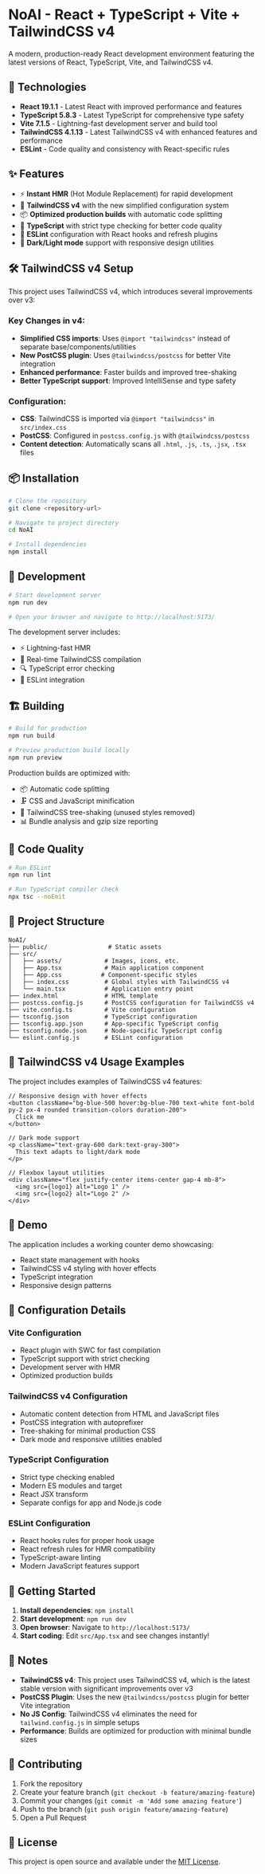 # NoAI - React + TypeScript + Vite + TailwindCSS v4

A modern, production-ready React development environment featuring the latest versions of React, TypeScript, Vite, and TailwindCSS v4.

## 🚀 Technologies

- **React 19.1.1** - Latest React with improved performance and features
- **TypeScript 5.8.3** - Latest TypeScript for comprehensive type safety
- **Vite 7.1.5** - Lightning-fast development server and build tool
- **TailwindCSS 4.1.13** - Latest TailwindCSS v4 with enhanced features and performance
- **ESLint** - Code quality and consistency with React-specific rules

## ✨ Features

- ⚡ **Instant HMR** (Hot Module Replacement) for rapid development
- 🎨 **TailwindCSS v4** with the new simplified configuration system
- 📦 **Optimized production builds** with automatic code splitting
- 🔧 **TypeScript** with strict type checking for better code quality
- 🧹 **ESLint** configuration with React hooks and refresh plugins
- 🌙 **Dark/Light mode** support with responsive design utilities

## 🛠 TailwindCSS v4 Setup

This project uses TailwindCSS v4, which introduces several improvements over v3:

### Key Changes in v4:
- **Simplified CSS imports**: Uses `@import "tailwindcss"` instead of separate base/components/utilities
- **New PostCSS plugin**: Uses `@tailwindcss/postcss` for better Vite integration
- **Enhanced performance**: Faster builds and improved tree-shaking
- **Better TypeScript support**: Improved IntelliSense and type safety

### Configuration:
- **CSS**: TailwindCSS is imported via `@import "tailwindcss"` in `src/index.css`
- **PostCSS**: Configured in `postcss.config.js` with `@tailwindcss/postcss`
- **Content detection**: Automatically scans all `.html`, `.js`, `.ts`, `.jsx`, `.tsx` files

## 📦 Installation

```bash
# Clone the repository
git clone <repository-url>

# Navigate to project directory
cd NoAI

# Install dependencies
npm install
```

## 🚀 Development

```bash
# Start development server
npm run dev

# Open your browser and navigate to http://localhost:5173/
```

The development server includes:
- ⚡ Lightning-fast HMR
- 🎨 Real-time TailwindCSS compilation
- 🔍 TypeScript error checking
- 🧹 ESLint integration

## 🏗 Building

```bash
# Build for production
npm run build

# Preview production build locally
npm run preview
```

Production builds are optimized with:
- 📦 Automatic code splitting
- 🗜 CSS and JavaScript minification
- 🌳 TailwindCSS tree-shaking (unused styles removed)
- 📊 Bundle analysis and gzip size reporting

## 🧹 Code Quality

```bash
# Run ESLint
npm run lint

# Run TypeScript compiler check
npx tsc --noEmit
```

## 📂 Project Structure

```
NoAI/
├── public/                 # Static assets
├── src/
│   ├── assets/            # Images, icons, etc.
│   ├── App.tsx            # Main application component
│   ├── App.css           # Component-specific styles
│   ├── index.css          # Global styles with TailwindCSS v4
│   └── main.tsx           # Application entry point
├── index.html             # HTML template
├── postcss.config.js      # PostCSS configuration for TailwindCSS v4
├── vite.config.ts         # Vite configuration
├── tsconfig.json          # TypeScript configuration
├── tsconfig.app.json      # App-specific TypeScript config
├── tsconfig.node.json     # Node-specific TypeScript config
└── eslint.config.js       # ESLint configuration
```

## 🎨 TailwindCSS v4 Usage Examples

The project includes examples of TailwindCSS v4 features:

```tsx
// Responsive design with hover effects
<button className="bg-blue-500 hover:bg-blue-700 text-white font-bold py-2 px-4 rounded transition-colors duration-200">
  Click me
</button>

// Dark mode support
<p className="text-gray-600 dark:text-gray-300">
  This text adapts to light/dark mode
</p>

// Flexbox layout utilities
<div className="flex justify-center items-center gap-4 mb-8">
  <img src={logo1} alt="Logo 1" />
  <img src={logo2} alt="Logo 2" />
</div>
```

## 🌟 Demo

The application includes a working counter demo showcasing:
- React state management with hooks
- TailwindCSS v4 styling with hover effects
- TypeScript integration
- Responsive design patterns

## 🔧 Configuration Details

### Vite Configuration
- React plugin with SWC for fast compilation
- TypeScript support with strict checking
- Development server with HMR
- Optimized production builds

### TailwindCSS v4 Configuration
- Automatic content detection from HTML and JavaScript files
- PostCSS integration with autoprefixer
- Tree-shaking for minimal production CSS
- Dark mode and responsive utilities enabled

### TypeScript Configuration
- Strict type checking enabled
- Modern ES modules and target
- React JSX transform
- Separate configs for app and Node.js code

### ESLint Configuration
- React hooks rules for proper hook usage
- React refresh rules for HMR compatibility
- TypeScript-aware linting
- Modern JavaScript features support

## 🚀 Getting Started

1. **Install dependencies**: `npm install`
2. **Start development**: `npm run dev`
3. **Open browser**: Navigate to `http://localhost:5173/`
4. **Start coding**: Edit `src/App.tsx` and see changes instantly!

## 📝 Notes

- **TailwindCSS v4**: This project uses TailwindCSS v4, which is the latest stable version with significant improvements over v3
- **PostCSS Plugin**: Uses the new `@tailwindcss/postcss` plugin for better Vite integration
- **No JS Config**: TailwindCSS v4 eliminates the need for `tailwind.config.js` in simple setups
- **Performance**: Builds are optimized for production with minimal bundle sizes

## 🤝 Contributing

1. Fork the repository
2. Create your feature branch (`git checkout -b feature/amazing-feature`)
3. Commit your changes (`git commit -m 'Add some amazing feature'`)
4. Push to the branch (`git push origin feature/amazing-feature`)
5. Open a Pull Request

## 📄 License

This project is open source and available under the [MIT License](LICENSE).
